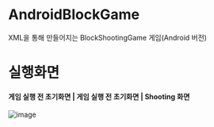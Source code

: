 # AndroidBlockGame
XML을 통해 만들어지는 BlockShootingGame 게임(Android 버전)

# 실행화면

<h4>게임 실행 전 초기화면 | 게임 실행 전 초기화면 | Shooting 화면</h4>

![image](https://user-images.githubusercontent.com/109158497/199768268-f1382797-a0bc-45bd-9a03-a670aad958bb.png)

